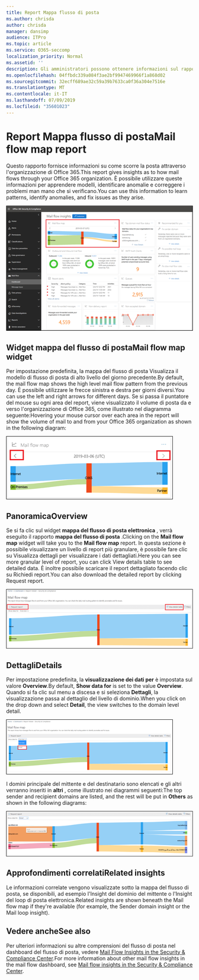 ```yaml
---
title: Report Mappa flusso di posta
ms.author: chrisda
author: chrisda
manager: dansimp
audience: ITPro
ms.topic: article
ms.service: O365-seccomp
localization_priority: Normal
ms.assetid: ''
description: Gli amministratori possono ottenere informazioni sul rapporto della mappa del flusso di posta nel dashboard del flusso di posta elettronica nel centro sicurezza & Compliance.
ms.openlocfilehash: 04ffbdc339a084f3ae2bf9947469966f1a868d02
ms.sourcegitcommit: 32ecff689ae32c59a39b7633ca0f36a304e7516e
ms.translationtype: MT
ms.contentlocale: it-IT
ms.lasthandoff: 07/09/2019
ms.locfileid: "35601023"
---
```

# <a name="mail-flow-map-report"></a><span data-ttu-id="c33f9-103">Report Mappa flusso di posta</span><span class="sxs-lookup"><span data-stu-id="c33f9-103">Mail flow map report</span></span>

<span data-ttu-id="c33f9-104">Questo rapporto fornisce informazioni su come scorre la posta attraverso l'organizzazione di Office 365.</span><span class="sxs-lookup"><span data-stu-id="c33f9-104">This report gives insights as to how mail flows through your Office 365 organization.</span></span> <span data-ttu-id="c33f9-105">È possibile utilizzare queste informazioni per apprendere modelli, identificare anomalie e correggere i problemi man mano che si verificano.</span><span class="sxs-lookup"><span data-stu-id="c33f9-105">You can use this information to learn patterns, identify anomalies, and fix issues as they arise.</span></span>

![Il rapporto Mappa del flusso di posta nel dashboard del flusso di posta elettronica nel centro sicurezza & Compliance](media/mail-flow-map-selected.png)

## <a name="mail-flow-map-widget"></a><span data-ttu-id="c33f9-107">Widget mappa del flusso di posta</span><span class="sxs-lookup"><span data-stu-id="c33f9-107">Mail flow map widget</span></span>

<span data-ttu-id="c33f9-108">Per impostazione predefinita, la mappa del flusso di posta Visualizza il modello di flusso di posta di alto livello del giorno precedente.</span><span class="sxs-lookup"><span data-stu-id="c33f9-108">By default, the mail flow map shows the high level mail flow pattern from the previous day.</span></span> <span data-ttu-id="c33f9-109">È possibile utilizzare le frecce sinistra e destra per giorni diversi.</span><span class="sxs-lookup"><span data-stu-id="c33f9-109">You can use the left and right arrows for different days.</span></span> <span data-ttu-id="c33f9-110">Se si passa il puntatore del mouse su ogni area del report, viene visualizzato il volume di posta da e verso l'organizzazione di Office 365, come illustrato nel diagramma seguente:</span><span class="sxs-lookup"><span data-stu-id="c33f9-110">Hovering your mouse cursor over each area in the report will show the volume of mail to and from your Office 365 organization as shown in the following diagram:</span></span>

![Frecce a destra e a sinistra nel widget mappa del flusso di posta](media/mail-flow-map-widget.png)

## <a name="overview"></a><span data-ttu-id="c33f9-112">Panoramica</span><span class="sxs-lookup"><span data-stu-id="c33f9-112">Overview</span></span>

<span data-ttu-id="c33f9-113">Se si fa clic sul widget **mappa del flusso di posta elettronica** , verrà eseguito il rapporto **mappa del flusso di posta** .</span><span class="sxs-lookup"><span data-stu-id="c33f9-113">Clicking on the **Mail flow map** widget will take you to the **Mail flow map** report.</span></span> <span data-ttu-id="c33f9-114">In questa sezione è possibile visualizzare un livello di report più granulare, è possibile fare clic su Visualizza dettagli per visualizzare i dati dettagliati.</span><span class="sxs-lookup"><span data-stu-id="c33f9-114">Here you can see more granular level of report, you can click View details table to see detailed data.</span></span> <span data-ttu-id="c33f9-115">È inoltre possibile scaricare il report dettagliato facendo clic su Richiedi report.</span><span class="sxs-lookup"><span data-stu-id="c33f9-115">You can also download the detailed report by clicking Request report.</span></span>

![Visualizzazione panoramica nel rapporto Mappa del flusso di posta](media/mail-flow-map-overview.png)

## <a name="details"></a><span data-ttu-id="c33f9-117">Dettagli</span><span class="sxs-lookup"><span data-stu-id="c33f9-117">Details</span></span>

<span data-ttu-id="c33f9-118">Per impostazione predefinita, la **visualizzazione dei dati per** è impostata sul valore **Overview**.</span><span class="sxs-lookup"><span data-stu-id="c33f9-118">By default, **Show data for** is set to the value **Overview**.</span></span> <span data-ttu-id="c33f9-119">Quando si fa clic sul menu a discesa e si seleziona **Dettagli**, la visualizzazione passa al dettaglio del livello di dominio.</span><span class="sxs-lookup"><span data-stu-id="c33f9-119">When you click on the drop down and select **Detail**, the view switches to the domain level detail.</span></span>

![Selezionare dettaglio in Mostra dati per in visualizzazione panoramica nel rapporto Mappa flusso di posta](media/mail-flow-map-select-detail.png)

<span data-ttu-id="c33f9-121">I domini principale del mittente e del destinatario sono elencati e gli altri verranno inseriti in **altri** , come illustrato nei diagrammi seguenti:</span><span class="sxs-lookup"><span data-stu-id="c33f9-121">The top sender and recipient domains are listed, and the rest will be put in **Others** as shown in the following diagrams:</span></span>

![Visualizzazione dettagli nel rapporto Mappa flusso di posta](media/mail-flow-map-detail.png)

## <a name="related-insights"></a><span data-ttu-id="c33f9-123">Approfondimenti correlati</span><span class="sxs-lookup"><span data-stu-id="c33f9-123">Related insights</span></span>

<span data-ttu-id="c33f9-124">Le informazioni correlate vengono visualizzate sotto la mappa del flusso di posta, se disponibili, ad esempio l'Insight del dominio del mittente o l'Insight del loop di posta elettronica.</span><span class="sxs-lookup"><span data-stu-id="c33f9-124">Related insights are shown beneath the Mail flow map if they're available (for example, the Sender domain insight or the Mail loop insight).</span></span>

## <a name="see-also"></a><span data-ttu-id="c33f9-125">Vedere anche</span><span class="sxs-lookup"><span data-stu-id="c33f9-125">See also</span></span>

<span data-ttu-id="c33f9-126">Per ulteriori informazioni su altre comprensioni del flusso di posta nel dashboard del flusso di posta, vedere [Mail Flow Insights in the Security & Compliance Center](mail-flow-insights-v2.md).</span><span class="sxs-lookup"><span data-stu-id="c33f9-126">For more information about other mail flow insights in the mail flow dashboard, see [Mail flow insights in the Security & Compliance Center](mail-flow-insights-v2.md).</span></span>